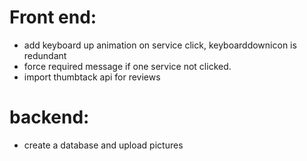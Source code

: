 # Front end:
 - add keyboard up animation on service click, keyboarddownicon is redundant
 - force required message if one service not clicked. 
 - import thumbtack api for reviews


# backend: 
 - create a database and upload pictures
 